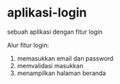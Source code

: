 # aplikasi-login
sebuah aplikasi dengan fitur login

Alur fitur login:
1. memasukkan email dan password
2. memvalidasi masukkan
3. menampilkan halaman beranda

